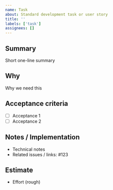 ```yaml
---
name: Task
about: Standard development task or user story
title: ''
labels: ['task']
assignees: []
---
```


## Summary
Short one-line summary

## Why
Why we need this

## Acceptance criteria
- [ ] Acceptance 1
- [ ] Acceptance 2

## Notes / Implementation
- Technical notes
- Related issues / links: #123

## Estimate
- Effort (rough)
